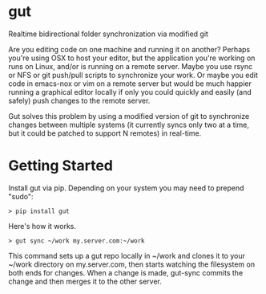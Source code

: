 gut
===

Realtime bidirectional folder synchronization via modified git

Are you editing code on one machine and running it on another? Perhaps you're using
OSX to host your editor, but the application you're working on runs on Linux, and/or
is running on a remote server. Maybe you use rsync or NFS or git push/pull scripts
to synchronize your work. Or maybe you edit code in emacs-nox or vim on a remote
server but would be much happier running a graphical editor locally if only you could
quickly and easily (and safely) push changes to the remote server.

Gut solves this problem by using a modified version of git to synchronize changes
between multiple systems (it currently syncs only two at a time, but it could be
patched to support N remotes) in real-time.

Getting Started
===============

Install gut via pip. Depending on your system you may need to prepend "sudo":

    > pip install gut

Here's how it works.


    > gut sync ~/work my.server.com:~/work

This command sets up a gut repo locally in ~/work and clones it to your ~/work
directory on my.server.com, then starts watching the filesystem on both ends for
changes. When a change is made, gut-sync commits the change and then merges it
to the other server.



